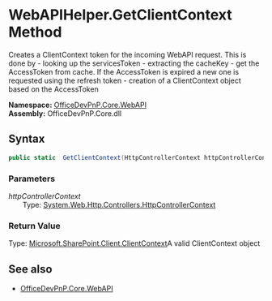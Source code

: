 # WebAPIHelper.GetClientContext Method  
Creates a ClientContext token for the incoming WebAPI request. This is done by 
            - looking up the servicesToken
            - extracting the cacheKey 
            - get the AccessToken from cache. If the AccessToken is expired a new one is requested using the refresh token
            - creation of a ClientContext object based on the AccessToken  

**Namespace:** [OfficeDevPnP.Core.WebAPI](OfficeDevPnP.Core.WebAPI.md)  
**Assembly:** OfficeDevPnP.Core.dll  
## Syntax
```C#
public static  GetClientContext(HttpControllerContext httpControllerContext)
```
### Parameters
*httpControllerContext*  
&emsp;&emsp;Type: [System.Web.Http.Controllers.HttpControllerContext](System.Web.Http.Controllers.HttpControllerContext.md) 
&emsp;&emsp;  
  
### Return Value
Type: [Microsoft.SharePoint.Client.ClientContext](Microsoft.SharePoint.Client.ClientContext.md  
)A valid ClientContext object

## See also
- [OfficeDevPnP.Core.WebAPI](OfficeDevPnP.Core.WebAPI.md)
